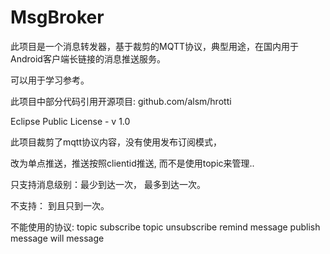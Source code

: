 # MsgBroker
此项目是一个消息转发器，基于裁剪的MQTT协议，典型用途，在国内用于Android客户端长链接的消息推送服务。

可以用于学习参考。

此项目中部分代码引用开源项目:
github.com/alsm/hrotti 

Eclipse Public License - v 1.0

此项目裁剪了mqtt协议内容，没有使用发布订阅模式，

改为单点推送，推送按照clientid推送, 而不是使用topic来管理..

只支持消息级别：最少到达一次， 最多到达一次。

不支持： 到且只到一次。

不能使用的协议:
topic  subscribe
topic unsubscribe
remind  message
publish message
will message


